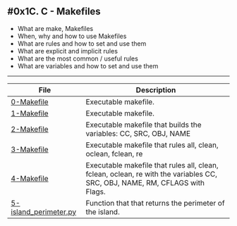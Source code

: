 #0x1C. C - Makefiles
---
- What are make, Makefiles
- When, why and how to use Makefiles
- What are rules and how to set and use them
- What are explicit and implicit rules
- What are the most common / useful rules
- What are variables and how to set and use them
---
| File | Description |
| --- | --- |
| [0-Makefile]() | Executable makefile. |
| [1-Makefile]() | Executable makefile. |
| [2-Makefile]() | Executable makefile that builds the variables: CC, SRC, OBJ, NAME |
| [3-Makefile]() | Executable makefile that rules all, clean, oclean, fclean, re|
| [4-Makefile]() | Executable makefile that rules all, clean, fclean, oclean, re with the variables CC, SRC, OBJ, NAME, RM, CFLAGS with Flags. |
| [5-island_perimeter.py]() | Function that that returns the perimeter of the island. |


